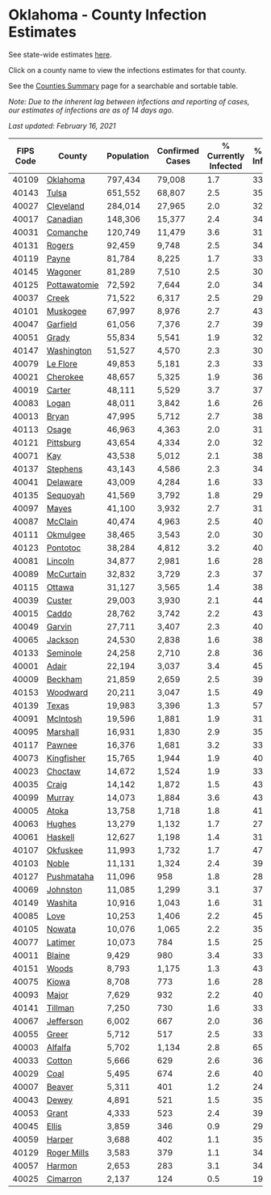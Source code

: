 # Oklahoma - County Infection Estimates

See state-wide estimates [here](/infections/us-ok).

Click on a county name to view the infections estimates for that county.

See the [Counties Summary](/infections/summary-counties) page for a searchable and sortable table.

*Note: Due to the inherent lag between infections and reporting of cases, our estimates of infections are as of 14 days ago.*

*Last updated: February 16, 2021*

|   FIPS Code |                       County |   Population |   Confirmed Cases |   % Currently Infected |   % Total Infected |
|-------------|------------------------------|--------------|-------------------|------------------------|--------------------|
|       40109 |         [Oklahoma](oklahoma) |      797,434 |            79,008 |                    1.7 |               33.0 |
|       40143 |               [Tulsa](tulsa) |      651,552 |            68,807 |                    2.5 |               35.1 |
|       40027 |       [Cleveland](cleveland) |      284,014 |            27,965 |                    2.0 |               32.8 |
|       40017 |         [Canadian](canadian) |      148,306 |            15,377 |                    2.4 |               34.0 |
|       40031 |         [Comanche](comanche) |      120,749 |            11,479 |                    3.6 |               31.0 |
|       40131 |             [Rogers](rogers) |       92,459 |             9,748 |                    2.5 |               34.7 |
|       40119 |               [Payne](payne) |       81,784 |             8,225 |                    1.7 |               33.4 |
|       40145 |           [Wagoner](wagoner) |       81,289 |             7,510 |                    2.5 |               30.8 |
|       40125 | [Pottawatomie](pottawatomie) |       72,592 |             7,644 |                    2.0 |               34.4 |
|       40037 |               [Creek](creek) |       71,522 |             6,317 |                    2.5 |               29.4 |
|       40101 |         [Muskogee](muskogee) |       67,997 |             8,976 |                    2.7 |               43.5 |
|       40047 |         [Garfield](garfield) |       61,056 |             7,376 |                    2.7 |               39.5 |
|       40051 |               [Grady](grady) |       55,834 |             5,541 |                    1.9 |               32.5 |
|       40147 |     [Washington](washington) |       51,527 |             4,570 |                    2.3 |               30.0 |
|       40079 |         [Le Flore](le-flore) |       49,853 |             5,181 |                    2.3 |               33.9 |
|       40021 |         [Cherokee](cherokee) |       48,657 |             5,325 |                    1.9 |               36.1 |
|       40019 |             [Carter](carter) |       48,111 |             5,529 |                    3.7 |               37.3 |
|       40083 |               [Logan](logan) |       48,011 |             3,842 |                    1.6 |               26.2 |
|       40013 |               [Bryan](bryan) |       47,995 |             5,712 |                    2.7 |               38.8 |
|       40113 |               [Osage](osage) |       46,963 |             4,363 |                    2.0 |               31.0 |
|       40121 |       [Pittsburg](pittsburg) |       43,654 |             4,334 |                    2.0 |               32.7 |
|       40071 |                   [Kay](kay) |       43,538 |             5,012 |                    2.1 |               38.2 |
|       40137 |         [Stephens](stephens) |       43,143 |             4,586 |                    2.3 |               34.6 |
|       40041 |         [Delaware](delaware) |       43,009 |             4,284 |                    1.6 |               33.1 |
|       40135 |         [Sequoyah](sequoyah) |       41,569 |             3,792 |                    1.8 |               29.8 |
|       40097 |               [Mayes](mayes) |       41,100 |             3,932 |                    2.7 |               31.0 |
|       40087 |           [McClain](mcclain) |       40,474 |             4,963 |                    2.5 |               40.0 |
|       40111 |         [Okmulgee](okmulgee) |       38,465 |             3,543 |                    2.0 |               30.6 |
|       40123 |         [Pontotoc](pontotoc) |       38,284 |             4,812 |                    3.2 |               40.7 |
|       40081 |           [Lincoln](lincoln) |       34,877 |             2,981 |                    1.6 |               28.1 |
|       40089 |       [McCurtain](mccurtain) |       32,832 |             3,729 |                    2.3 |               37.4 |
|       40115 |             [Ottawa](ottawa) |       31,127 |             3,565 |                    1.4 |               38.1 |
|       40039 |             [Custer](custer) |       29,003 |             3,930 |                    2.1 |               44.4 |
|       40015 |               [Caddo](caddo) |       28,762 |             3,742 |                    2.2 |               43.0 |
|       40049 |             [Garvin](garvin) |       27,711 |             3,407 |                    2.3 |               40.5 |
|       40065 |           [Jackson](jackson) |       24,530 |             2,838 |                    1.6 |               38.5 |
|       40133 |         [Seminole](seminole) |       24,258 |             2,710 |                    2.8 |               36.5 |
|       40001 |               [Adair](adair) |       22,194 |             3,037 |                    3.4 |               45.8 |
|       40009 |           [Beckham](beckham) |       21,859 |             2,659 |                    2.5 |               39.3 |
|       40153 |         [Woodward](woodward) |       20,211 |             3,047 |                    1.5 |               49.4 |
|       40139 |               [Texas](texas) |       19,983 |             3,396 |                    1.3 |               57.4 |
|       40091 |         [McIntosh](mcintosh) |       19,596 |             1,881 |                    1.9 |               31.3 |
|       40095 |         [Marshall](marshall) |       16,931 |             1,830 |                    2.9 |               35.1 |
|       40117 |             [Pawnee](pawnee) |       16,376 |             1,681 |                    3.2 |               33.7 |
|       40073 |     [Kingfisher](kingfisher) |       15,765 |             1,944 |                    1.9 |               40.5 |
|       40023 |           [Choctaw](choctaw) |       14,672 |             1,524 |                    1.9 |               33.9 |
|       40035 |               [Craig](craig) |       14,142 |             1,872 |                    1.5 |               43.7 |
|       40099 |             [Murray](murray) |       14,073 |             1,884 |                    3.6 |               43.2 |
|       40005 |               [Atoka](atoka) |       13,758 |             1,718 |                    1.8 |               41.0 |
|       40063 |             [Hughes](hughes) |       13,279 |             1,132 |                    1.7 |               27.9 |
|       40061 |           [Haskell](haskell) |       12,627 |             1,198 |                    1.4 |               31.0 |
|       40107 |         [Okfuskee](okfuskee) |       11,993 |             1,732 |                    1.7 |               47.0 |
|       40103 |               [Noble](noble) |       11,131 |             1,324 |                    2.4 |               39.2 |
|       40127 |     [Pushmataha](pushmataha) |       11,096 |               958 |                    1.8 |               28.3 |
|       40069 |         [Johnston](johnston) |       11,085 |             1,299 |                    3.1 |               37.7 |
|       40149 |           [Washita](washita) |       10,916 |             1,043 |                    1.6 |               31.1 |
|       40085 |                 [Love](love) |       10,253 |             1,406 |                    2.2 |               45.2 |
|       40105 |             [Nowata](nowata) |       10,076 |             1,065 |                    2.2 |               35.4 |
|       40077 |           [Latimer](latimer) |       10,073 |               784 |                    1.5 |               25.8 |
|       40011 |             [Blaine](blaine) |        9,429 |               980 |                    3.4 |               33.6 |
|       40151 |               [Woods](woods) |        8,793 |             1,175 |                    1.3 |               43.8 |
|       40075 |               [Kiowa](kiowa) |        8,708 |               773 |                    1.6 |               28.9 |
|       40093 |               [Major](major) |        7,629 |               932 |                    2.2 |               40.0 |
|       40141 |           [Tillman](tillman) |        7,250 |               730 |                    1.6 |               33.3 |
|       40067 |       [Jefferson](jefferson) |        6,002 |               667 |                    2.0 |               36.3 |
|       40055 |               [Greer](greer) |        5,712 |               517 |                    2.5 |               33.0 |
|       40003 |           [Alfalfa](alfalfa) |        5,702 |             1,134 |                    2.8 |               65.1 |
|       40033 |             [Cotton](cotton) |        5,666 |               629 |                    2.6 |               36.8 |
|       40029 |                 [Coal](coal) |        5,495 |               674 |                    2.6 |               40.2 |
|       40007 |             [Beaver](beaver) |        5,311 |               401 |                    1.2 |               24.9 |
|       40043 |               [Dewey](dewey) |        4,891 |               521 |                    1.5 |               35.2 |
|       40053 |               [Grant](grant) |        4,333 |               523 |                    2.4 |               39.5 |
|       40045 |               [Ellis](ellis) |        3,859 |               346 |                    0.9 |               29.5 |
|       40059 |             [Harper](harper) |        3,688 |               402 |                    1.1 |               35.6 |
|       40129 |   [Roger Mills](roger-mills) |        3,583 |               379 |                    1.1 |               34.6 |
|       40057 |             [Harmon](harmon) |        2,653 |               283 |                    3.1 |               34.9 |
|       40025 |         [Cimarron](cimarron) |        2,137 |               124 |                    0.5 |               19.1 |